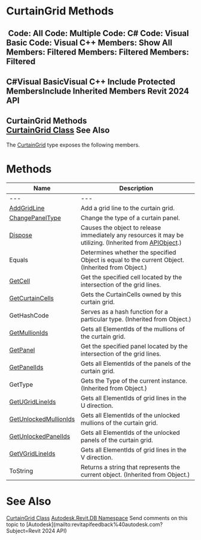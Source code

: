 # CurtainGrid Methods

﻿
 Code: All Code: Multiple Code: C# Code: Visual Basic Code: Visual C++  Members: Show All Members: Filtered Members: Filtered Members: Filtered   
---  
C#Visual BasicVisual C++
Include Protected MembersInclude Inherited Members
Revit 2024 API  
---  
CurtainGrid Methods  
[CurtainGrid Class](5e0d5b7c-aaa1-d299-6fb8-2faa65b1857a.md "CurtainGrid Class") See Also  
---  
The [CurtainGrid](5e0d5b7c-aaa1-d299-6fb8-2faa65b1857a.md "CurtainGrid Class") type exposes the following members.
# Methods
| Name | Description |
| --- | --- |
| --- | --- | --- |
| [AddGridLine](8886680c-2075-f542-9fcd-140b8bd87d12.md "AddGridLine Method") | Add a grid line to the curtain grid. |
| [ChangePanelType](00a3e500-c61a-4f6a-7a98-7340bef88f4c.md "ChangePanelType Method") | Change the type of a curtain panel. |
| [Dispose](7c03212a-b587-1c89-3912-efea0d2619c5.md "Dispose Method") | Causes the object to release immediately any resources it may be utilizing. (Inherited from [APIObject](beb86ef5-39ad-3f0d-0cd9-0c929387a2bb.md "APIObject Class").) |
| Equals | Determines whether the specified Object is equal to the current Object. (Inherited from Object.) |
| [GetCell](6fa6e433-953c-35e4-ded6-f578c28e42ff.md "GetCell Method") | Get the specified cell located by the intersection of the grid lines. |
| [GetCurtainCells](382a9587-908f-6f99-c46f-c95c0572f827.md "GetCurtainCells Method") | Gets the CurtainCells owned by this curtain grid. |
| GetHashCode | Serves as a hash function for a particular type.  (Inherited from Object.) |
| [GetMullionIds](7988417f-94dd-89b8-e266-038353537745.md "GetMullionIds Method") | Gets all ElementIds of the mullions of the curtain grid. |
| [GetPanel](cbb3dc60-04a8-2e95-d6c8-f6294ce7b6f6.md "GetPanel Method") | Get the specified panel located by the intersection of the grid lines. |
| [GetPanelIds](e1120452-d2b1-886f-e080-95ba0fa9b79b.md "GetPanelIds Method") | Gets all ElementIds of the panels of the curtain grid. |
| GetType | Gets the Type of the current instance. (Inherited from Object.) |
| [GetUGridLineIds](0cab3f8e-34a3-4705-352b-93a9eadefbbd.md "GetUGridLineIds Method") | Gets all ElementIds of grid lines in the U direction. |
| [GetUnlockedMullionIds](032f13a6-311d-f4e1-53ff-b3c345fd043b.md "GetUnlockedMullionIds Method") | Gets all ElementIds of the unlocked mullions of the curtain grid. |
| [GetUnlockedPanelIds](5571b4c3-08f4-c300-5d4e-90d405b1cb52.md "GetUnlockedPanelIds Method") | Gets all ElementIds of the unlocked panels of the curtain grid. |
| [GetVGridLineIds](23e62335-0db9-9b7d-079b-255ca5944c8e.md "GetVGridLineIds Method") | Gets all ElementIds of grid lines in the V direction. |
| ToString | Returns a string that represents the current object. (Inherited from Object.) |

# See Also
[CurtainGrid Class](5e0d5b7c-aaa1-d299-6fb8-2faa65b1857a.md "CurtainGrid Class")
[Autodesk.Revit.DB Namespace](87546ba7-461b-c646-cbb1-2cb8f5bff8b2.md "Autodesk.Revit.DB Namespace")
Send comments on this topic to [Autodesk](mailto:revitapifeedback%40autodesk.com?Subject=Revit 2024 API)